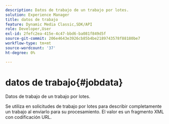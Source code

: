 ```yaml
---
description: Datos de trabajo de un trabajo por lotes.
solution: Experience Manager
title: datos de trabajo
feature: Dynamic Media Classic,SDK/API
role: Developer,User
exl-id: 2fefc2ea-415e-4c47-bbd6-ba081f849d5f
source-git-commit: 206e4643e3926cb85b4be2189743578f88180be7
workflow-type: tm+mt
source-wordcount: '37'
ht-degree: 0%

---
```


# datos de trabajo{#jobdata}

Datos de trabajo de un trabajo por lotes.

Se utiliza en solicitudes de trabajo por lotes para describir completamente un trabajo al enviarlo para su procesamiento. El valor es un fragmento XML con codificación URL.
